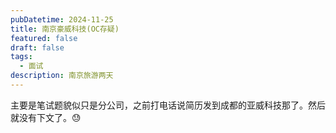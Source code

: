 ```yaml
---
pubDatetime: 2024-11-25
title: 南京豪威科技(OC存疑)
featured: false
draft: false
tags:
  - 面试
description: 南京旅游两天
---
```


主要是笔试题貌似只是分公司，之前打电话说简历发到成都的亚威科技那了。然后就没有下文了。😓
